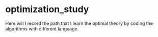 # optimization_study

Here will I record the path that I learn the optimal theory by coding the algorithms with different language.
